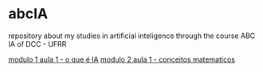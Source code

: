 # abcIA
 repository about my studies in artificial inteligence through the course ABC IA of DCC - UFRR

[modulo 1 aula 1 - o que é IA](./modulo1OqueEIa.md)
[modulo 2 aula 1 - conceitos matematicos](./modulo2aula1conceitomatematico.md)